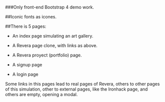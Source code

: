 

###Only front-end Bootstrap 4 demo work.

##Iconic fonts as icones.

##There is 5 pages:

* An index page simulating an art gallery.

* A Revera page clone, with links as above.

* A Revera proyect (portfolio) page.

* A signup page

* A login page


Some links in this pages lead to real pages of Revera, others to other pages of this simulation, other to external pages, like the Ironhack page, and others are empty, opening a modal.
